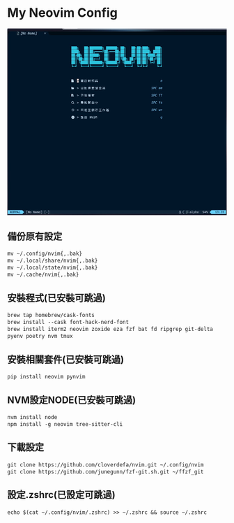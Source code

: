 # My Neovim Config

![image](https://github.com/cloverdefa/nvim/blob/main/cover.jpg)

## 備份原有設定

```Shell
mv ~/.config/nvim{,.bak}
mv ~/.local/share/nvim{,.bak}
mv ~/.local/state/nvim{,.bak}
mv ~/.cache/nvim{,.bak}
```

## 安裝程式(已安裝可跳過)

```Shell
brew tap homebrew/cask-fonts
brew install --cask font-hack-nerd-font
brew install iterm2 neovim zoxide eza fzf bat fd ripgrep git-delta pyenv poetry nvm tmux
```

## 安裝相關套件(已安裝可跳過)

```Shell
pip install neovim pynvim
```

## NVM設定NODE(已安裝可跳過)

```Shell
nvm install node
npm install -g neovim tree-sitter-cli

```

## 下載設定

```Shell
git clone https://github.com/cloverdefa/nvim.git ~/.config/nvim
git clone https://github.com/junegunn/fzf-git.sh.git ~/ffzf_git
```

## 設定.zshrc(已設定可跳過)

```Shell
echo $(cat ~/.config/nvim/.zshrc) >> ~/.zshrc && source ~/.zshrc
```
